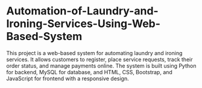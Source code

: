# Automation-of-Laundry-and-Ironing-Services-Using-Web-Based-System
This project is a web-based system for automating laundry and ironing services. It allows customers to register, place service requests, track their order status, and manage payments online.  The system is built using Python for backend, MySQL for database, and HTML, CSS, Bootstrap, and JavaScript for frontend with a responsive design.
